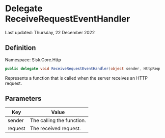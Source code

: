 # Delegate ReceiveRequestEventHandler
Last updated: Thursday, 22 December 2022

## Definition
Namespace: Sisk.Core.Http

```csharp
public delegate void ReceiveRequestEventHandler(object sender, HttpRequest request);
```

Represents a function that is called when the server receives an HTTP request.

## Parameters

| Key | Value |
| --- | --- |
| sender | The  calling the function. | 
| request | The received request. | 

